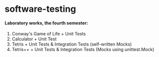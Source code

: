 # software-testing

#### Laboratory works, the fourth semester:

1. Conway's Game of Life + Unit Tests
2. Calculator + Unit Test
3. Tetris + Unit Tests & Integration Tests (self-written Mocks)
4. Tetris++ + Unit Tests & Integration Tests (Mocks using unittest.Mock)
